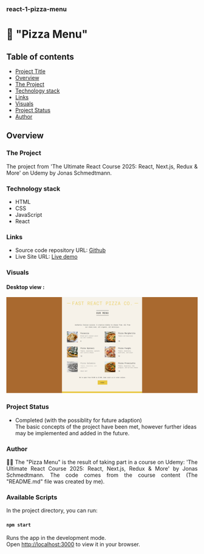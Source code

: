 ### react-1-pizza-menu

# 🍕 "Pizza Menu"

## Table of contents

- [Project Title](#"Pizza-Menu")
- [Overview](#overview)
- [The Project](#the-project)
- [Technology stack](#technology-stack)
- [Links](#links)
- [Visuals](#visuals)
- [Project Status](#project-status)
- [Author](#author)

## Overview

### The Project

<p align="justify">The project from 'The Ultimate React Course 2025: React, Next.js, Redux & More' on Udemy by Jonas Schmedtmann.
</p>

### Technology stack

- HTML
- CSS
- JavaScript
- React

### Links

- Source code repository URL: [Github](https://github.com/basiacarvalho/react-1-pizza-menu)
- Live Site URL: [Live demo](https://basiacarvalho.github.io/react-1-pizza-menu/)

### Visuals

#### Desktop view :

![Screenshot](./public/pizza-menu-photo.png)

### Project Status

- Completed (with the possiblity for future adaption)\
  The basic concepts of the project have been met, however further ideas may be implemented and added in the future.

### Author

<p align="justify">👩‍💻 The "Pizza Menu" is the result of taking part in a course on Udemy: 'The Ultimate React Course 2025: React, Next.js, Redux & More' by Jonas Schmedtmann. The code comes from the course content (The "README.md" file was created by me).
</p>

### Available Scripts

In the project directory, you can run:

#### `npm start`

Runs the app in the development mode.\
Open [http://localhost:3000](http://localhost:3000) to view it in your browser.
